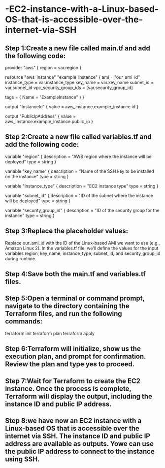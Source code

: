 # -EC2-instance-with-a-Linux-based-OS-that-is-accessible-over-the-internet-via-SSH

## Step 1:Create a new file called main.tf and add the following code:

provider "aws" {
  region = var.region
}

resource "aws_instance" "example_instance" {
  ami           = "our_ami_id"
  instance_type = var.instance_type
  key_name      = var.key_name
  subnet_id     = var.subnet_id
  vpc_security_group_ids = [var.security_group_id]

  tags = {
    Name = "ExampleInstance"
  }
}

output "InstanceId" {
  value = aws_instance.example_instance.id
}

output "PublicIpAddress" {
  value = aws_instance.example_instance.public_ip
}

## Step 2:Create a new file called variables.tf and add the following code:

variable "region" {
  description = "AWS region where the instance will be deployed"
  type        = string
}

variable "key_name" {
  description = "Name of the SSH key to be installed on the instance"
  type        = string
}

variable "instance_type" {
  description = "EC2 instance type"
  type        = string
}

variable "subnet_id" {
  description = "ID of the subnet where the instance will be deployed"
  type        = string
}

variable "security_group_id" {
  description = "ID of the security group for the instance"
  type        = string
}
## Step 3:Replace the placeholder values:

Replace our_ami_id with the ID of the Linux-based AMI we want to use (e.g., Amazon Linux 2).
In the variables.tf file, we'll define the values for the input variables region, key_name, instance_type, subnet_id, and security_group_id during runtime.

## Step 4:Save both the main.tf and variables.tf files.

## Step 5:Open a terminal or command prompt, navigate to the directory containing the Terraform files, and run the following commands:


terraform init
terraform plan
terraform apply

## Step 6:Terraform will initialize, show us the execution plan, and prompt for confirmation. Review the plan and type yes to proceed.

## Step 7:Wait for Terraform to create the EC2 instance. Once the process is complete, Terraform will display the output, including the instance ID and public IP address.

## Step 8:we  have now an EC2 instance with a Linux-based OS that is accessible over the internet via SSH. The instance ID and public IP address are available as outputs. Yowe can use the public IP address to connect to the instance using SSH.
